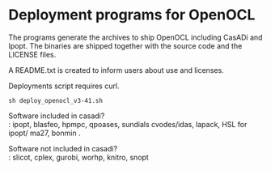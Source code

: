 # Deployment programs for OpenOCL

The programs generate the archives to ship OpenOCL including CasADi and Ipopt.
The binaries are shipped together with the source code and the LICENSE files.

A README.txt is created to inform users about use and licenses.


Deployments script requires curl.

```
sh deploy_openocl_v3-41.sh
```


Software included in casadi?   
: ipopt, blasfeo, hpmpc, qpoases, sundials cvodes/idas, lapack, HSL for ipopt/ ma27,  bonmin . 

Software not included in casadi?   
: slicot, cplex, gurobi, worhp, knitro, snopt
